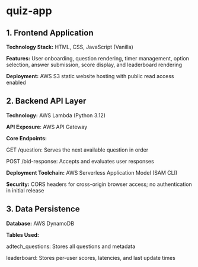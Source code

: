 # quiz-app
## 1. Frontend Application

**Technology Stack:** HTML, CSS, JavaScript (Vanilla)

**Features:** User onboarding, question rendering, timer management, option selection, answer submission, score display, and leaderboard rendering

**Deployment:** AWS S3 static website hosting with public read access enabled

## 2. Backend API Layer

**Technology:** AWS Lambda (Python 3.12)

**API Exposure**: AWS API Gateway

**Core Endpoints:**

GET /question: Serves the next available question in order

POST /bid-response: Accepts and evaluates user responses

**Deployment Toolchain:** AWS Serverless Application Model (SAM CLI)

**Security:** CORS headers for cross-origin browser access; no authentication in initial release

## 3. Data Persistence

**Database:** AWS DynamoDB

**Tables Used:**

adtech_questions: Stores all questions and metadata

leaderboard: Stores per-user scores, latencies, and last update times




